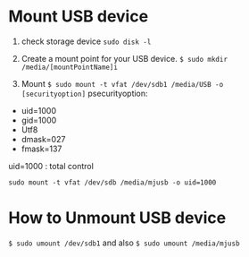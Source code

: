# Mount USB device
1. check storage device
`sudo disk -l`

2. Create a mount point for your USB device.
`$ sudo mkdir /media/[mountPointName]i`

3. Mount 
`$ sudo mount -t vfat /dev/sdb1 /media/USB -o [securityoption]`
psecurityoption:
- uid=1000
- gid=1000
- Utf8
- dmask=027
- fmask=137

uid=1000 : total control

`sudo mount -t vfat /dev/sdb /media/mjusb -o uid=1000`

# How to Unmount USB device
`$ sudo umount /dev/sdb1`
and also
`$ sudo umount /media/mjusb`

